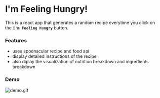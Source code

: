 # I'm Feeling Hungry!

This is a react app that generates a random recipe everytime you click on the **`I'm Feeling Hungry`** button.

### Features

* uses spoonacular recipe and food api
* display detailed instructions of the recipe
* also diplay the visualization of nutrition breakdown and ingredients breakdown

### Demo

![demo.gif](demo.gif)
